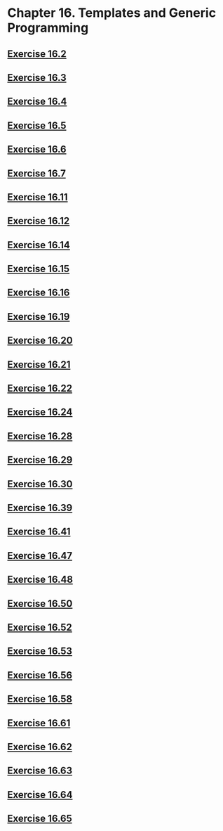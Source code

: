 # Chapter 16. Templates and Generic Programming

## [Exercise 16.2](src/16.02.cpp)

## [Exercise 16.3](src/16.03.cpp)

## [Exercise 16.4](src/16.04.cpp)

## [Exercise 16.5](src/16.05.h)

## [Exercise 16.6](src/16.06.h)

## [Exercise 16.7](src/16.07.h)

## [Exercise 16.11](src/16.11.h)

## [Exercise 16.12](src/16.12.h)

## [Exercise 16.14](src/16.14.h)

## [Exercise 16.15](src/16.15.h)

## [Exercise 16.16](src/16.16.h)

## [Exercise 16.19](src/16.19.h)

## [Exercise 16.20](src/16.20.h)

## [Exercise 16.21](src/16.21.h)

## [Exercise 16.22](src/16.22)

## [Exercise 16.24](src/16.24.h)

## [Exercise 16.28](src/16.28.h)

## [Exercise 16.29](src/16.29.h)

## [Exercise 16.30](src/16.30)

## [Exercise 16.39](src/16.39.cpp)

## [Exercise 16.41](src/16.41.h)

## [Exercise 16.47](src/16.47.cpp)

## [Exercise 16.48](src/16.48.h)

## [Exercise 16.50](src/16.50.cpp)

## [Exercise 16.52](src/16.52.cpp)

## [Exercise 16.53](src/16.53.cpp)

## [Exercise 16.56](src/16.56.cpp)

## [Exercise 16.58](src/16.58)

## [Exercise 16.61](src/16.61.h)

## [Exercise 16.62](src/16.62)

## [Exercise 16.63](src/16.63)

## [Exercise 16.64](src/16.64)

## [Exercise 16.65](src/16.65.h)
